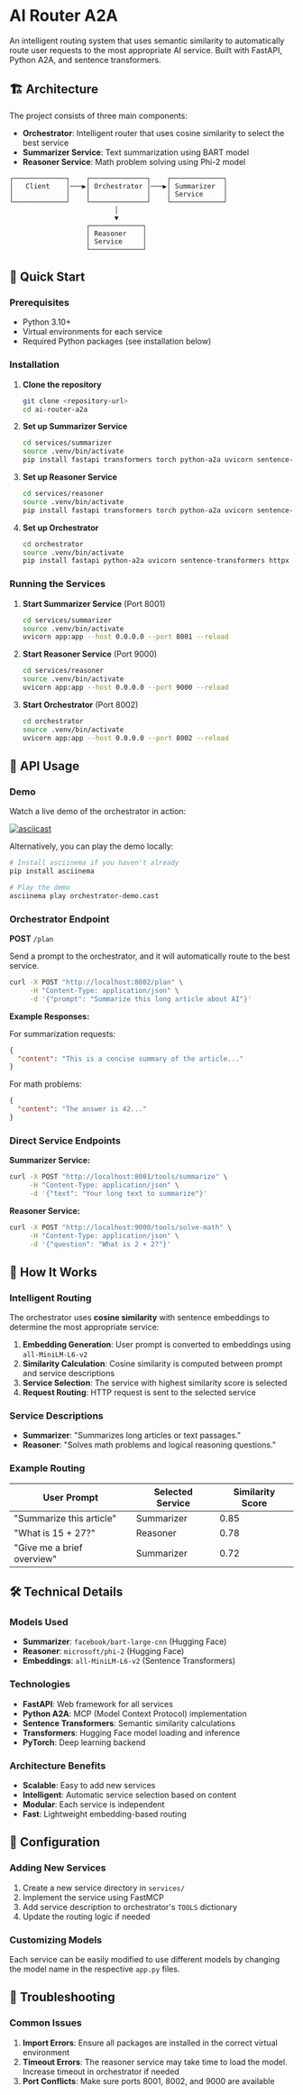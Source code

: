 # AI Router A2A

An intelligent routing system that uses semantic similarity to automatically route user requests to the most appropriate AI service. Built with FastAPI, Python A2A, and sentence transformers.

## 🏗️ Architecture

The project consists of three main components:

- **Orchestrator**: Intelligent router that uses cosine similarity to select the best service
- **Summarizer Service**: Text summarization using BART model
- **Reasoner Service**: Math problem solving using Phi-2 model

```
┌─────────────┐    ┌──────────────┐    ┌─────────────┐
│   Client    │───▶│ Orchestrator │───▶│ Summarizer  │
│             │    │              │    │ Service     │
└─────────────┘    └──────────────┘    └─────────────┘
                          │
                          ▼
                   ┌─────────────┐
                   │ Reasoner    │
                   │ Service     │
                   └─────────────┘
```

## 🚀 Quick Start

### Prerequisites

- Python 3.10+
- Virtual environments for each service
- Required Python packages (see installation below)

### Installation

1. **Clone the repository**
   ```bash
   git clone <repository-url>
   cd ai-router-a2a
   ```

2. **Set up Summarizer Service**
   ```bash
   cd services/summarizer
   source .venv/bin/activate
   pip install fastapi transformers torch python-a2a uvicorn sentence-transformers
   ```

3. **Set up Reasoner Service**
   ```bash
   cd services/reasoner
   source .venv/bin/activate
   pip install fastapi transformers torch python-a2a uvicorn sentence-transformers
   ```

4. **Set up Orchestrator**
   ```bash
   cd orchestrator
   source .venv/bin/activate
   pip install fastapi python-a2a uvicorn sentence-transformers httpx
   ```

### Running the Services

1. **Start Summarizer Service** (Port 8001)
   ```bash
   cd services/summarizer
   source .venv/bin/activate
   uvicorn app:app --host 0.0.0.0 --port 8001 --reload
   ```

2. **Start Reasoner Service** (Port 9000)
   ```bash
   cd services/reasoner
   source .venv/bin/activate
   uvicorn app:app --host 0.0.0.0 --port 9000 --reload
   ```

3. **Start Orchestrator** (Port 8002)
   ```bash
   cd orchestrator
   source .venv/bin/activate
   uvicorn app:app --host 0.0.0.0 --port 8002 --reload
   ```

## 📡 API Usage

### Demo

Watch a live demo of the orchestrator in action:

[![asciicast](https://asciinema.org/a/725259.svg)](https://asciinema.org/a/725259)

Alternatively, you can play the demo locally:
```bash
# Install asciinema if you haven't already
pip install asciinema

# Play the demo
asciinema play orchestrator-demo.cast
```

### Orchestrator Endpoint

**POST** `/plan`

Send a prompt to the orchestrator, and it will automatically route to the best service.

```bash
curl -X POST "http://localhost:8002/plan" \
     -H "Content-Type: application/json" \
     -d '{"prompt": "Summarize this long article about AI"}'
```

**Example Responses:**

For summarization requests:
```json
{
  "content": "This is a concise summary of the article..."
}
```

For math problems:
```json
{
  "content": "The answer is 42..."
}
```

### Direct Service Endpoints

**Summarizer Service:**
```bash
curl -X POST "http://localhost:8001/tools/summarize" \
     -H "Content-Type: application/json" \
     -d '{"text": "Your long text to summarize"}'
```

**Reasoner Service:**
```bash
curl -X POST "http://localhost:9000/tools/solve-math" \
     -H "Content-Type: application/json" \
     -d '{"question": "What is 2 + 2?"}'
```

## 🧠 How It Works

### Intelligent Routing

The orchestrator uses **cosine similarity** with sentence embeddings to determine the most appropriate service:

1. **Embedding Generation**: User prompt is converted to embeddings using `all-MiniLM-L6-v2`
2. **Similarity Calculation**: Cosine similarity is computed between prompt and service descriptions
3. **Service Selection**: The service with highest similarity score is selected
4. **Request Routing**: HTTP request is sent to the selected service

### Service Descriptions

- **Summarizer**: "Summarizes long articles or text passages."
- **Reasoner**: "Solves math problems and logical reasoning questions."

### Example Routing

| User Prompt | Selected Service | Similarity Score |
|-------------|------------------|------------------|
| "Summarize this article" | Summarizer | 0.85 |
| "What is 15 + 27?" | Reasoner | 0.78 |
| "Give me a brief overview" | Summarizer | 0.72 |

## 🛠️ Technical Details

### Models Used

- **Summarizer**: `facebook/bart-large-cnn` (Hugging Face)
- **Reasoner**: `microsoft/phi-2` (Hugging Face)
- **Embeddings**: `all-MiniLM-L6-v2` (Sentence Transformers)

### Technologies

- **FastAPI**: Web framework for all services
- **Python A2A**: MCP (Model Context Protocol) implementation
- **Sentence Transformers**: Semantic similarity calculations
- **Transformers**: Hugging Face model loading and inference
- **PyTorch**: Deep learning backend

### Architecture Benefits

- **Scalable**: Easy to add new services
- **Intelligent**: Automatic service selection based on content
- **Modular**: Each service is independent
- **Fast**: Lightweight embedding-based routing

## 🔧 Configuration

### Adding New Services

1. Create a new service directory in `services/`
2. Implement the service using FastMCP
3. Add service description to orchestrator's `TOOLS` dictionary
4. Update the routing logic if needed

### Customizing Models

Each service can be easily modified to use different models by changing the model name in the respective `app.py` files.

## 🐛 Troubleshooting

### Common Issues

1. **Import Errors**: Ensure all packages are installed in the correct virtual environment
2. **Timeout Errors**: The reasoner service may take time to load the model. Increase timeout in orchestrator if needed
3. **Port Conflicts**: Make sure ports 8001, 8002, and 9000 are available
